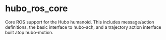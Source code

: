 hubo_ros_core
=============

Core ROS support for the Hubo humanoid. This includes message/action definitions, the basic interface to hubo-ach, and a trajectory action interface built atop hubo-motion.
